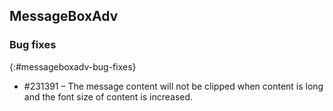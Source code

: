 ## MessageBoxAdv
 
### Bug fixes
{:#messageboxadv-bug-fixes}

* \#231391 – The message content will not be clipped when content is long and the font size of content is increased.
